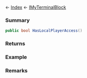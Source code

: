 ← [Index](Api-Index) ← [IMyTerminalBlock](Sandbox.ModAPI.Ingame.IMyTerminalBlock)

### Summary

```csharp
public bool HasLocalPlayerAccess()
```

### Returns

### Example

### Remarks

